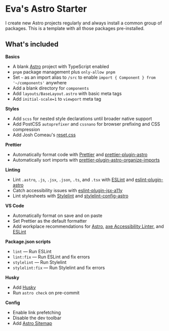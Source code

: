 # Eva's Astro Starter

I create new Astro projects regularly and always install a common group of packages. This is a template with all those packages pre-installed.

## What's included

**Basics**
- A blank [Astro](https://astro.build/) project with TypeScript enabled
- `pnpm` package management plus `only-allow pnpm`
- Set `~` as an import alias to `/src` to enable `import { Component } from '~/components'` anywhere
- Add a blank directory for `components`
- Add `layouts/BaseLayout.astro` with basic meta tags
- Add `initial-scale=1` to `viewport` meta tag

**Styles**
- Add `scss` for nested style declarations until broader native support
- Add PostCSS `autoprefixer` and `cssnano` for browser prefixing and CSS compression
- Add Josh Comeau's [reset.css](https://www.joshwcomeau.com/css/custom-css-reset/)

**Prettier**
- Automatically format code with [Prettier](https://prettier.io/) and [prettier-plugin-astro](https://github.com/withastro/prettier-plugin-astro)
- Automatically sort imports with [prettier-plugin-astro-organize-imports](https://github.com/neoki07/prettier-plugin-astro-organize-imports)

**Linting**
- Lint `.astro`, `.js`, `.jsx`, `.json`, `.ts`, and `.tsx` with [ESLint](https://eslint.org/) and [eslint-plugin-astro](https://github.com/ota-meshi/eslint-plugin-astro)
- Catch accessibility issues with [eslint-plugin-jsx-a11y](https://github.com/jsx-eslint/eslint-plugin-jsx-a11y)
- Lint stylesheets with [Stylelint](https://stylelint.io/) and [stylelint-config-astro](https://github.com/mattpfeffer/stylelint-config-astro)

**VS Code**
- Automatically format on save and on paste
- Set Prettier as the default formatter
- Add workplace recommendations for [Astro](https://marketplace.visualstudio.com/items?itemName=astro-build.astro-vscode), [axe Accessibility Linter](https://marketplace.visualstudio.com/items?itemName=deque-systems.vscode-axe-linter), and [ESLint](https://marketplace.visualstudio.com/items?itemName=dbaeumer.vscode-eslint)

**Package.json scripts**
- `lint` — Run ESLint
- `lint:fix` — Run ESLint and fix errors
- `stylelint` — Run Stylelint
- `stylelint:fix` — Run Stylelint and fix errors

**Husky**
- Add [Husky](https://typicode.github.io/husky/)
- Run `astro check` on pre-commit

**Config**
- Enable link prefetching
- Disable the dev toolbar
- Add [Astro Sitemap](https://docs.astro.build/en/guides/integrations-guide/sitemap/)